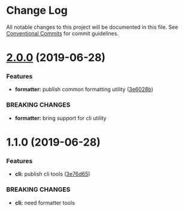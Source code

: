 # Change Log

All notable changes to this project will be documented in this file.
See [Conventional Commits](https://conventionalcommits.org) for commit guidelines.

# [2.0.0](https://github.com/atlantisunited/uadjet/compare/v1.1.0...v2.0.0) (2019-06-28)


### Features

* **formatter:** publish common formatting utility ([3e6028b](https://github.com/atlantisunited/uadjet/commit/3e6028b))


### BREAKING CHANGES

* **formatter:** bring support for cli utility





# 1.1.0 (2019-06-28)


### Features

* **cli:** publish cli tools ([3e76d65](https://github.com/atlantisunited/beholder/commit/3e76d65))


### BREAKING CHANGES

* **cli:** need formatter tools
